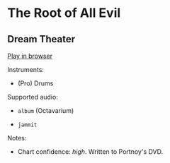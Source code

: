 # The Root of All Evil

## Dream Theater


[Play in browser](http://pages.cs.wisc.edu/~tolly/customs/?title=the-root-of-all-evil&artist=dream-theater)

Instruments:

  * (Pro) Drums

Supported audio:

  * `album` (Octavarium)

  * `jammit`

Notes:

  * Chart confidence: *high*. Written to Portnoy's DVD.

